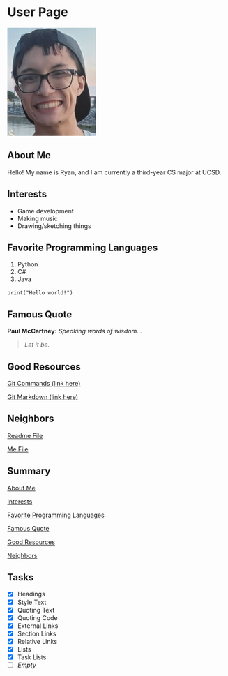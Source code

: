 # User Page
![Me](https://github.com/RyProgrammer/github-pages/blob/dev/picture_of_me.PNG)

## About Me

Hello! My name is Ryan, and I am currently a third-year CS major at UCSD.

## Interests

- Game development
- Making music
- Drawing/sketching things

## Favorite Programming Languages

1. Python
2. C#
3. Java

```
print("Hello world!")
```

## Famous Quote

**Paul McCartney:** *Speaking words of wisdom...*
> *Let it be.*

## Good Resources
[Git Commands (link here)](http://guides.beanstalkapp.com/version-control/common-git-commands.html)

[Git Markdown (link here)](https://docs.github.com/en/github/writing-on-github/getting-started-with-writing-and-formatting-on-github/basic-writing-and-formatting-syntax)

## Neighbors

[Readme File](README.md)

[Me File](picture_of_me.PNG)

## Summary

[About Me](#about-me)

[Interests](#interests)

[Favorite Programming Languages](#favorite-programming-languages)

[Famous Quote](#famous-quote)

[Good Resources](#good-resources)

[Neighbors](#neighbors)

## Tasks
- [x] Headings
- [x] Style Text
- [x] Quoting Text
- [x] Quoting Code
- [x] External Links
- [x] Section Links
- [x] Relative Links
- [x] Lists
- [x] Task Lists
- [ ] *Empty*
